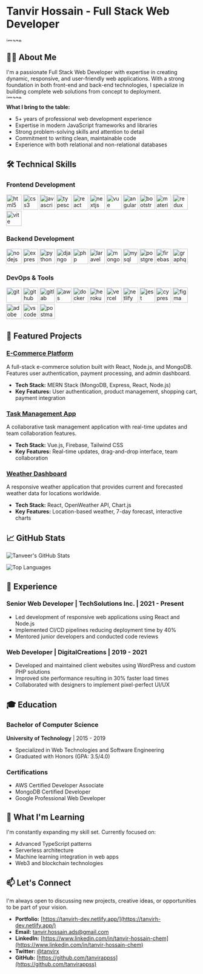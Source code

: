 
# Tanvir Hossain - Full Stack Web Developer
<img width="1000" height="10" alt="image" src="https://github.com/user-attachments/assets/36068d4d-7c31-4de5-ac4f-4f88a23e8be9" />

## 👨‍💻 About Me

I'm a passionate Full Stack Web Developer with expertise in creating dynamic, responsive, and user-friendly web applications. With a strong foundation in both front-end and back-end technologies, I specialize in building complete web solutions from concept to deployment.
<img width="1000" height="10" alt="image" src="https://github.com/user-attachments/assets/36068d4d-7c31-4de5-ac4f-4f88a23e8be9" />

**What I bring to the table:**
- 5+ years of professional web development experience
- Expertise in modern JavaScript frameworks and libraries
- Strong problem-solving skills and attention to detail
- Commitment to writing clean, maintainable code
- Experience with both relational and non-relational databases

## 🛠️ Technical Skills  

### Frontend Development  
<p align="left">  
  <img src="https://cdn.jsdelivr.net/gh/devicons/devicon/icons/html5/html5-original.svg" alt="html5" width="40" height="40"/>  
  <img src="https://cdn.jsdelivr.net/gh/devicons/devicon/icons/css3/css3-original.svg" alt="css3" width="40" height="40"/>  
  <img src="https://cdn.jsdelivr.net/gh/devicons/devicon/icons/javascript/javascript-original.svg" alt="javascript" width="40" height="40"/>  
  <img src="https://cdn.jsdelivr.net/gh/devicons/devicon/icons/typescript/typescript-original.svg" alt="typescript" width="40" height="40"/>  
  <img src="https://cdn.jsdelivr.net/gh/devicons/devicon/icons/react/react-original.svg" alt="react" width="40" height="40"/>  
  <img src="https://cdn.jsdelivr.net/gh/devicons/devicon/icons/nextjs/nextjs-original.svg" alt="nextjs" width="40" height="40"/>  
  <img src="https://cdn.jsdelivr.net/gh/devicons/devicon/icons/vuejs/vuejs-original.svg" alt="vue" width="40" height="40"/>  
  <img src="https://cdn.jsdelivr.net/gh/devicons/devicon/icons/angularjs/angularjs-original.svg" alt="angular" width="40" height="40"/>  
  <img src="https://cdn.jsdelivr.net/gh/devicons/devicon/icons/bootstrap/bootstrap-original.svg" alt="bootstrap" width="40" height="40"/>  
  <img src="https://cdn.jsdelivr.net/gh/devicons/devicon/icons/materialui/materialui-original.svg" alt="materialui" width="40" height="40"/>  
  <img src="https://cdn.jsdelivr.net/gh/devicons/devicon/icons/redux/redux-original.svg" alt="redux" width="40" height="40"/>  
  <img src="https://cdn.jsdelivr.net/gh/devicons/devicon/icons/vite/vite-original.svg" alt="vite" width="40" height="40"/>  
</p>  

### Backend Development  
<p align="left">  
  <img src="https://cdn.jsdelivr.net/gh/devicons/devicon/icons/nodejs/nodejs-original.svg" alt="nodejs" width="40" height="40"/>  
  <img src="https://cdn.jsdelivr.net/gh/devicons/devicon/icons/express/express-original.svg" alt="express" width="40" height="40"/>  
  <img src="https://cdn.jsdelivr.net/gh/devicons/devicon/icons/python/python-original.svg" alt="python" width="40" height="40"/>  
  <img src="https://cdn.jsdelivr.net/gh/devicons/devicon/icons/django/django-plain.svg" alt="django" width="40" height="40"/>  
  <img src="https://cdn.jsdelivr.net/gh/devicons/devicon/icons/php/php-original.svg" alt="php" width="40" height="40"/>  
  <img src="https://cdn.jsdelivr.net/gh/devicons/devicon/icons/laravel/laravel-plain.svg" alt="laravel" width="40" height="40"/>  
  <img src="https://cdn.jsdelivr.net/gh/devicons/devicon/icons/mongodb/mongodb-original.svg" alt="mongodb" width="40" height="40"/>  
  <img src="https://cdn.jsdelivr.net/gh/devicons/devicon/icons/mysql/mysql-original.svg" alt="mysql" width="40" height="40"/>  
  <img src="https://cdn.jsdelivr.net/gh/devicons/devicon/icons/postgresql/postgresql-original.svg" alt="postgresql" width="40" height="40"/>  
  <img src="https://cdn.jsdelivr.net/gh/devicons/devicon/icons/firebase/firebase-plain.svg" alt="firebase" width="40" height="40"/>  
  <img src="https://cdn.jsdelivr.net/gh/devicons/devicon/icons/graphql/graphql-plain.svg" alt="graphql" width="40" height="40"/>  
</p>  

### DevOps & Tools  
<p align="left">  
  <img src="https://cdn.jsdelivr.net/gh/devicons/devicon/icons/git/git-original.svg" alt="git" width="40" height="40"/>  
  <img src="https://cdn.jsdelivr.net/gh/devicons/devicon/icons/github/github-original.svg" alt="github" width="40" height="40"/>  
  <img src="https://cdn.jsdelivr.net/gh/devicons/devicon/icons/gitlab/gitlab-original.svg" alt="gitlab" width="40" height="40"/>  
  <img src="https://cdn.jsdelivr.net/gh/devicons/devicon/icons/aws/aws-original.svg" alt="aws" width="40" height="40"/>  
  <img src="https://cdn.jsdelivr.net/gh/devicons/devicon/icons/docker/docker-original.svg" alt="docker" width="40" height="40"/>  
  <img src="https://cdn.jsdelivr.net/gh/devicons/devicon/icons/heroku/heroku-original.svg" alt="heroku" width="40" height="40"/>  
  <img src="https://cdn.jsdelivr.net/gh/devicons/devicon/icons/vercel/vercel-original.svg" alt="vercel" width="40" height="40"/>  
  <img src="https://cdn.jsdelivr.net/gh/devicons/devicon/icons/netlify/netlify-original.svg" alt="netlify" width="40" height="40"/>  
  <img src="https://cdn.jsdelivr.net/gh/devicons/devicon/icons/jest/jest-plain.svg" alt="jest" width="40" height="40"/>  
  <img src="https://cdn.jsdelivr.net/gh/devicons/devicon/icons/cypressio/cypressio-original.svg" alt="cypress" width="40" height="40"/>  
  <img src="https://cdn.jsdelivr.net/gh/devicons/devicon/icons/figma/figma-original.svg" alt="figma" width="40" height="40"/>  
  <img src="https://cdn.jsdelivr.net/gh/devicons/devicon/icons/xd/xd-plain.svg" alt="adobe xd" width="40" height="40"/>  
  <img src="https://cdn.jsdelivr.net/gh/devicons/devicon/icons/vscode/vscode-original.svg" alt="vscode" width="40" height="40"/>  
  <img src="https://cdn.jsdelivr.net/gh/devicons/devicon/icons/postman/postman-original.svg" alt="postman" width="40" height="40"/>  
</p>  

## 🚀 Featured Projects

### [E-Commerce Platform](https://github.com/tanveer/ecommerce-platform)
A full-stack e-commerce solution built with React, Node.js, and MongoDB. Features user authentication, payment processing, and admin dashboard.
- **Tech Stack:** MERN Stack (MongoDB, Express, React, Node.js)
- **Key Features:** User authentication, product management, shopping cart, payment integration

### [Task Management App](https://github.com/tanveer/task-manager)
A collaborative task management application with real-time updates and team collaboration features.
- **Tech Stack:** Vue.js, Firebase, Tailwind CSS
- **Key Features:** Real-time updates, drag-and-drop interface, team collaboration

### [Weather Dashboard](https://github.com/tanveer/weather-dashboard)
A responsive weather application that provides current and forecasted weather data for locations worldwide.
- **Tech Stack:** React, OpenWeather API, Chart.js
- **Key Features:** Location-based weather, 7-day forecast, interactive charts

## 📈 GitHub Stats

![Tanveer's GitHub Stats](https://github-readme-stats.vercel.app/api?username=tanveer&show_icons=true&theme=radical)

![Top Languages](https://github-readme-stats.vercel.app/api/top-langs/?username=tanveer&layout=compact&theme=radical)

## 💼 Experience

### Senior Web Developer | TechSolutions Inc. | 2021 - Present
- Led development of responsive web applications using React and Node.js
- Implemented CI/CD pipelines reducing deployment time by 40%
- Mentored junior developers and conducted code reviews

### Web Developer | DigitalCreations | 2019 - 2021
- Developed and maintained client websites using WordPress and custom PHP solutions
- Improved site performance resulting in 30% faster load times
- Collaborated with designers to implement pixel-perfect UI/UX

## 🎓 Education

### Bachelor of Computer Science
**University of Technology** | 2015 - 2019
- Specialized in Web Technologies and Software Engineering
- Graduated with Honors (GPA: 3.5/4.0)

### Certifications
- AWS Certified Developer Associate
- MongoDB Certified Developer
- Google Professional Web Developer

## 🌟 What I'm Learning

I'm constantly expanding my skill set. Currently focused on:
- Advanced TypeScript patterns
- Serverless architecture
- Machine learning integration in web apps
- Web3 and blockchain technologies

## 📫 Let's Connect

I'm always open to discussing new projects, creative ideas, or opportunities to be part of your vision.

- **Portfolio:** [https://tanvirh-dev.netlify.app/](https://tanvirh-dev.netlify.app/)
- **Email:** tanvir.hossain.ads@gmail.com
- **LinkedIn:** [https://www.linkedin.com/in/tanvir-hossain-chem](https://www.linkedin.com/in/tanvir-hossain-chem)
- **Twitter:** [@tanvirx](https://x.com/veeer4u)
- **GitHub:** [https://github.com/tanvirappss](https://github.com/tanvirappss)
